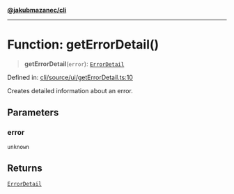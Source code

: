 [**@jakubmazanec/cli**](../README.md)

---

# Function: getErrorDetail()

> **getErrorDetail**(`error`): [`ErrorDetail`](../type-aliases/ErrorDetail.md)

Defined in:
[cli/source/ui/getErrorDetail.ts:10](https://github.com/jakubmazanec/tools/blob/a9ba87d349a220bbed24d161794f90a6ba6009e5/packages/cli/source/ui/getErrorDetail.ts#L10)

Creates detailed information about an error.

## Parameters

### error

`unknown`

## Returns

[`ErrorDetail`](../type-aliases/ErrorDetail.md)
